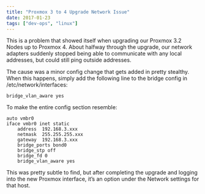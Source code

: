 ```yaml
---
title: "Proxmox 3 to 4 Upgrade Network Issue"
date: 2017-01-23
tags: ["dev-ops", "linux"]
---
```


This is a problem that showed itself when upgrading our Proxmox 3.2 Nodes up to
Proxmox 4.  About halfway through the upgrade, our network adapters suddenly
stopped being able to communicate with any local addresses, but could still ping
outside addresses.

The cause was a minor config change that gets added in pretty stealthy.  When
this happens, simply add the following line to the bridge config in
/etc/network/interfaces:

```text
bridge_vlan_aware yes
```

To make the entire config section resemble:

```text
auto vmbr0
iface vmbr0 inet static
    address  192.168.3.xxx
    netmask  255.255.255.xxx
    gateway  192.168.3.xxx
    bridge_ports bond0
    bridge_stp off
    bridge_fd 0
    bridge_vlan_aware yes
```

This was pretty subtle to find, but after completing the upgrade and logging
into the new Proxmox interface, it’s an option under the Network settings for
that host.
